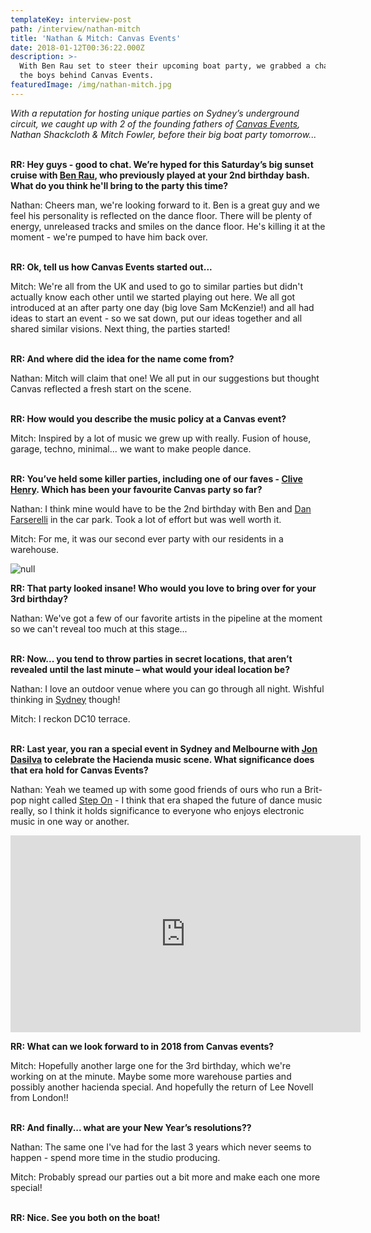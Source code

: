 ```yaml
---
templateKey: interview-post
path: /interview/nathan-mitch
title: 'Nathan & Mitch: Canvas Events'
date: 2018-01-12T00:36:22.000Z
description: >-
  With Ben Rau set to steer their upcoming boat party, we grabbed a chat with
  the boys behind Canvas Events.
featuredImage: /img/nathan-mitch.jpg
---
```

_With a reputation for hosting unique parties on Sydney’s underground circuit, we caught up with 2 of the founding fathers of [Canvas Events](https://www.facebook.com/canvaseventssydney/), Nathan Shackcloth & Mitch Fowler, before their big boat party tomorrow..._
<br><br>

**RR: Hey guys - good to chat. We’re hyped for this Saturday’s big sunset cruise with [Ben Rau](https://www.facebook.com/BenRauMusic/), who previously played at your 2nd birthday bash. What do you think he'll bring to the party this time?**

Nathan: Cheers man, we're looking forward to it. Ben is a great guy and we feel his personality is reflected on the dance floor. There will be plenty of energy, unreleased tracks and smiles on the dance floor. He's killing it at the moment - we're pumped to have him back over.
<br><br>

**RR: Ok, tell us how Canvas Events started out...**

Mitch: We're all from the UK and used to go to similar parties but didn't actually know each other until we started playing out here. We all got introduced at an after party one day (big love Sam McKenzie!) and all had ideas to start an event - so we sat down, put our ideas together and all shared similar visions. Next thing, the parties started!
<br><br>

**RR: And where did the idea for the name come from?**

Nathan: Mitch will claim that one! We all put in our suggestions but thought Canvas reflected a fresh start on the scene.
<br><br>

**RR: How would you describe the music policy at a Canvas event?**

Mitch: Inspired by a lot of music we grew up with really. Fusion of house, garage, techno, minimal... we want to make people dance.
<br><br>

**RR: You’ve held some killer parties, including one of our faves - [Clive Henry](https://magazine.ravereviewz.net/interview/clive-henry). Which has been your favourite Canvas party so far?**

Nathan: I think mine would have to be the 2nd birthday with Ben and [Dan Farserelli](https://www.facebook.com/dan.farserelli/) in the car park. Took a lot of effort but was well worth it.

Mitch: For me, it was our second ever party with our residents in a warehouse.

![null](/img/canvas-events-party.jpg)

**RR: That party looked insane! Who would you love to bring over for your 3rd birthday?**

Nathan: We've got a few of our favorite artists in the pipeline at the moment so we can't reveal too much at this stage...
<br><br>

**RR: Now... you tend to throw parties in secret locations, that aren’t revealed until the last minute – what would your ideal location be?**

Nathan: I love an outdoor venue where you can go through all night. Wishful thinking in [Sydney](https://www.ravereviewz.net/Events-Location/Sydney) though!

Mitch: I reckon DC10 terrace.
<br><br>

**RR: Last year, you ran a special event in Sydney and Melbourne with [Jon Dasilva](https://www.facebook.com/jondasilvadjprofile/) to celebrate the Hacienda music scene. What significance does that era hold for Canvas Events?**

Nathan: Yeah we teamed up with some good friends of ours who run a Brit-pop night called [Step On](https://www.facebook.com/StepOnSydney/) - I think that era shaped the future of dance music really, so I think it holds significance to everyone who enjoys electronic music in one way or another.

<iframe src="https://www.facebook.com/plugins/video.php?href=https%3A%2F%2Fwww.facebook.com%2Fcanvaseventssydney%2Fvideos%2F1742570396036690%2F&show_text=0&width=560" width="560" height="315" style="border:none;overflow:hidden" scrolling="no" frameborder="0" allowTransparency="true" allowFullScreen="true"></iframe>

**RR: What can we look forward to in 2018 from Canvas events?**

Mitch: Hopefully another large one for the 3rd birthday, which we're working on at the minute. Maybe some more warehouse parties and possibly another hacienda special. And hopefully the return of Lee Novell from London!!
<br><br>

**RR: And finally... what are your New Year’s resolutions??**

Nathan: The same one I've had for the last 3 years which never seems to happen - spend more time in the studio producing.

Mitch: Probably spread our parties out a bit more and make each one more special!
<br><br>

**RR: Nice. See you both on the boat!**
